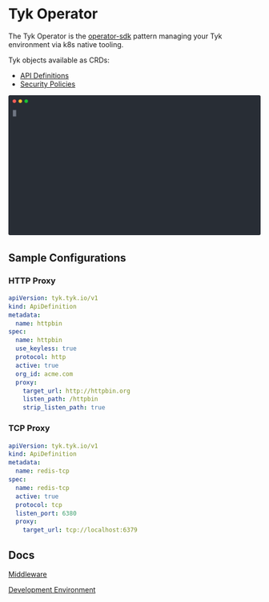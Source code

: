 # Tyk Operator

The Tyk Operator is the [operator-sdk](https://github.com/operator-framework/operator-sdk) pattern managing your Tyk environment via k8s native tooling.

Tyk objects available as CRDs:
- [API Definitions](https://tyk.io/docs/getting-started/key-concepts/what-is-an-api-definition/)
- [Security Policies](https://tyk.io/getting-started/key-concepts/what-is-a-security-policy/)

![Demo](./docs/img/demo.svg)

## Sample Configurations

### HTTP Proxy

```yaml
apiVersion: tyk.tyk.io/v1
kind: ApiDefinition
metadata:
  name: httpbin
spec:
  name: httpbin
  use_keyless: true
  protocol: http
  active: true
  org_id: acme.com
  proxy:
    target_url: http://httpbin.org
    listen_path: /httpbin
    strip_listen_path: true
```

### TCP Proxy

```yaml
apiVersion: tyk.tyk.io/v1
kind: ApiDefinition
metadata:
  name: redis-tcp
spec:
  name: redis-tcp
  active: true
  protocol: tcp
  listen_port: 6380
  proxy:
    target_url: tcp://localhost:6379
```

## Docs

[Middleware](./docs/middleware.md)

[Development Environment](./docs/development.md)
